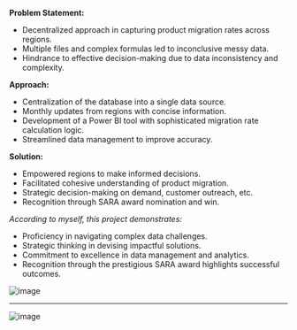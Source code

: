 **Problem Statement:**
- Decentralized approach in capturing product migration rates across regions.
- Multiple files and complex formulas led to inconclusive messy data.
- Hindrance to effective decision-making due to data inconsistency and complexity.
 
**Approach:**
- Centralization of the database into a single data source.
- Monthly updates from regions with concise information.
- Development of a Power BI tool with sophisticated migration rate calculation logic.
- Streamlined data management to improve accuracy.
 
**Solution:**
- Empowered regions to make informed decisions.
- Facilitated cohesive understanding of product migration.
- Strategic decision-making on demand, customer outreach, etc.
- Recognition through SARA award nomination and win.
 
*According to myself, this project demonstrates:*
- Proficiency in navigating complex data challenges.
- Strategic thinking in devising impactful solutions.
- Commitment to excellence in data management and analytics.
- Recognition through the prestigious SARA award highlights successful outcomes.

![image](https://github.com/Anas-Ansari-DataScientist/End-To-End-Power-BI-Solution/assets/54945647/f023d937-67ac-4dc1-8470-c1b5fc940a9e)

----------------------------------------------------------------------------------------------------------------------------------------

![image](https://github.com/Anas-Ansari-DataScientist/End-To-End-Power-BI-Solution/assets/54945647/82a6f496-86e7-44e2-a9ff-8f1f6c866316)

